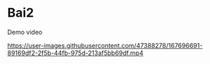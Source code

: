 # Bai2

Demo video

https://user-images.githubusercontent.com/47388278/167696691-89169df2-2f5b-44fb-975d-213af5bb69df.mp4
